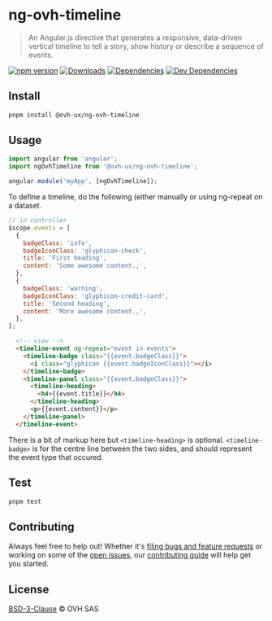 # ng-ovh-timeline

> An Angular.js directive that generates a responsive, data-driven vertical timeline to tell a story, show history or describe a sequence of events.

[![npm version](https://badgen.net/npm/v/@ovh-ux/ng-ovh-timeline)](https://www.npmjs.com/package/@ovh-ux/ng-ovh-timeline) [![Downloads](https://badgen.net/npm/dt/@ovh-ux/ng-ovh-timeline)](https://npmjs.com/package/@ovh-ux/ng-ovh-timeline) [![Dependencies](https://badgen.net/david/dep/ovh/manager/packages/components/ng-ovh-timeline)](https://npmjs.com/package/@ovh-ux/ng-ovh-timeline?activeTab=dependencies) [![Dev Dependencies](https://badgen.net/david/dev/ovh/manager/packages/components/ng-ovh-timeline)](https://npmjs.com/package/@ovh-ux/ng-ovh-timeline?activeTab=dependencies)

## Install

```sh
pnpm install @ovh-ux/ng-ovh-timeline
```

## Usage

```js
import angular from 'angular';
import ngOvhTimeline from '@ovh-ux/ng-ovh-timeline';

angular.module('myApp', [ngOvhTimeline]);
```

To define a timeline, do the following (either manually or using ng-repeat on a dataset.

```javascript
// in controller
$scope.events = [
  {
    badgeClass: 'info',
    badgeIconClass: 'glyphicon-check',
    title: 'First heading',
    content: 'Some awesome content.,',
  },
  {
    badgeClass: 'warning',
    badgeIconClass: 'glyphicon-credit-card',
    title: 'Second heading',
    content: 'More awesome content.,',
  },
];
```

```html
  <!-- view -->
  <timeline-event ng-repeat="event in events">
    <timeline-badge class="{{event.badgeClass}}">
      <i class="glyphicon {{event.badgeIconClass}}"></i>
    </timeline-badge>
    <timeline-panel class="{{event.badgeClass}}">
      <timeline-heading>
        <h4>{{event.title}}</h4>
      </timeline-heading>
      <p>{{event.content}}</p>
    </timeline-panel>
  </timeline-event>
```
There is a bit of markup here but `<timeline-heading>` is optional.
`<timeline-badge>` is for the centre line between the two sides, and should represent the event type that occured.

## Test

```sh
pnpm test
```

## Contributing

Always feel free to help out! Whether it's [filing bugs and feature requests](https://github.com/ovh/manager/issues/new) or working on some of the [open issues](https://github.com/ovh/manager/issues), our [contributing guide](https://github.com/ovh/manager/blob/master/CONTRIBUTING.md) will help get you started.

## License

[BSD-3-Clause](LICENSE) © OVH SAS
